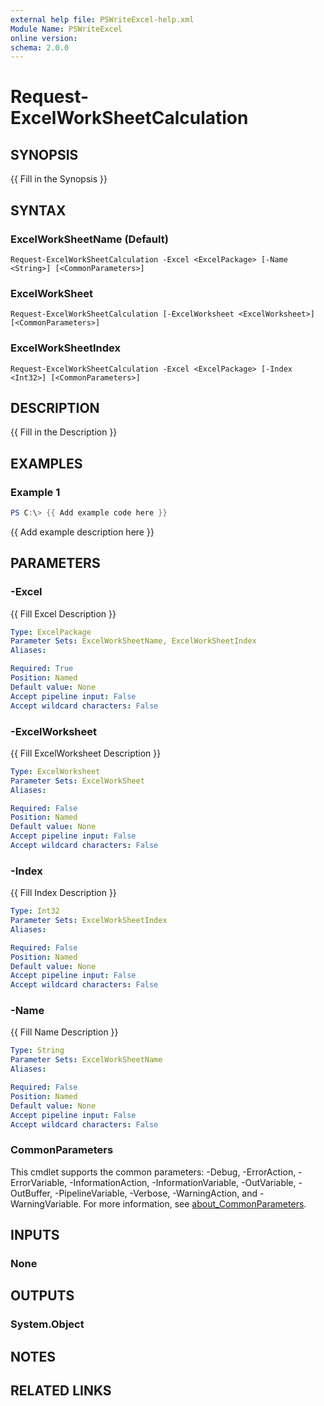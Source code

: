 ```yaml
---
external help file: PSWriteExcel-help.xml
Module Name: PSWriteExcel
online version:
schema: 2.0.0
---
```


# Request-ExcelWorkSheetCalculation

## SYNOPSIS
{{ Fill in the Synopsis }}

## SYNTAX

### ExcelWorkSheetName (Default)
```
Request-ExcelWorkSheetCalculation -Excel <ExcelPackage> [-Name <String>] [<CommonParameters>]
```

### ExcelWorkSheet
```
Request-ExcelWorkSheetCalculation [-ExcelWorksheet <ExcelWorksheet>] [<CommonParameters>]
```

### ExcelWorkSheetIndex
```
Request-ExcelWorkSheetCalculation -Excel <ExcelPackage> [-Index <Int32>] [<CommonParameters>]
```

## DESCRIPTION
{{ Fill in the Description }}

## EXAMPLES

### Example 1
```powershell
PS C:\> {{ Add example code here }}
```

{{ Add example description here }}

## PARAMETERS

### -Excel
{{ Fill Excel Description }}

```yaml
Type: ExcelPackage
Parameter Sets: ExcelWorkSheetName, ExcelWorkSheetIndex
Aliases:

Required: True
Position: Named
Default value: None
Accept pipeline input: False
Accept wildcard characters: False
```

### -ExcelWorksheet
{{ Fill ExcelWorksheet Description }}

```yaml
Type: ExcelWorksheet
Parameter Sets: ExcelWorkSheet
Aliases:

Required: False
Position: Named
Default value: None
Accept pipeline input: False
Accept wildcard characters: False
```

### -Index
{{ Fill Index Description }}

```yaml
Type: Int32
Parameter Sets: ExcelWorkSheetIndex
Aliases:

Required: False
Position: Named
Default value: None
Accept pipeline input: False
Accept wildcard characters: False
```

### -Name
{{ Fill Name Description }}

```yaml
Type: String
Parameter Sets: ExcelWorkSheetName
Aliases:

Required: False
Position: Named
Default value: None
Accept pipeline input: False
Accept wildcard characters: False
```

### CommonParameters
This cmdlet supports the common parameters: -Debug, -ErrorAction, -ErrorVariable, -InformationAction, -InformationVariable, -OutVariable, -OutBuffer, -PipelineVariable, -Verbose, -WarningAction, and -WarningVariable. For more information, see [about_CommonParameters](http://go.microsoft.com/fwlink/?LinkID=113216).

## INPUTS

### None

## OUTPUTS

### System.Object
## NOTES

## RELATED LINKS
